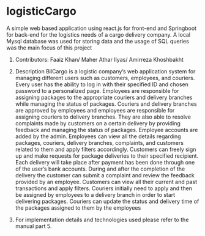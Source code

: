 # logisticCargo
A simple web based application using react.js for front-end and Springboot for back-end for the logistics needs of a cargo delivery company. A local Mysql database was used for storing data and the usage of SQL queries was the main focus of this project

1. Contributors:
Faaiz Khan/ 
Maher Athar Ilyas/ 
Amirreza Khoshbakht 

2. Description
BilCargo is a logistic company’s web application system for managing different users such as
customers, employees, and couriers. Every user has the ability to log in with their specified ID
and chosen password to a personalized page.
Employees are responsible for assigning packages to the appropriate couriers and delivery
branches while managing the status of packages. Couriers and delivery branches are approved by
employees and employees are responsible for assigning couriers to delivery branches. They are
also able to resolve complaints made by customers on a certain delivery by providing feedback
and managing the status of packages. Employee accounts are added by the admin. Employees
can view all the details regarding packages, couriers, delivery branches, complaints, and
customers related to them and apply filters accordingly.
Customers can freely sign up and make requests for package deliveries to their specified
recipient. Each delivery will take place after payment has been done through one of the user’s
bank accounts. During and after the completion of the delivery the customer can submit a
complaint and review the feedback provided by an employee. Customers can view all their
current and past transactions and apply filters.
Couriers initially need to apply and then be assigned by employees to a delivery branch in order
to start delivering packages. Couriers can update the status and delivery time of the packages
assigned to them by the employees


3. For implementation details and technologies used please refer to the manual part  5.
